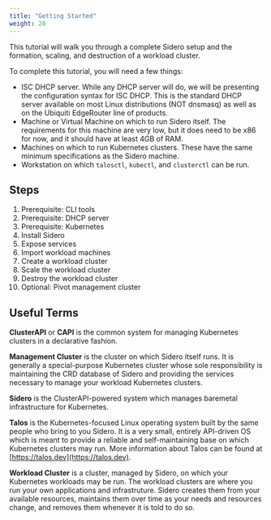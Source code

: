 ```yaml
---
title: "Getting Started"
weight: 20
---
```


This tutorial will walk you through a complete Sidero setup and the formation,
scaling, and destruction of a workload cluster.

To complete this tutorial, you will need a few things:

- ISC DHCP server.
  While any DHCP server will do, we will be presenting the
  configuration syntax for ISC DHCP.
  This is the standard DHCP server available on most Linux distributions (NOT
  dnsmasq) as well as on the Ubiquiti EdgeRouter line of products.
- Machine or Virtual Machine on which to run Sidero itself.
  The requirements for this machine are very low, but it does need to be x86 for
  now, and it should have at least 4GB of RAM.
- Machines on which to run Kubernetes clusters.
  These have the same minimum specifications as the Sidero machine.
- Workstation on which `talosctl`, `kubectl`, and `clusterctl` can be run.

## Steps

1. Prerequisite: CLI tools
1. Prerequisite: DHCP server
1. Prerequisite: Kubernetes
1. Install Sidero
1. Expose services
1. Import workload machines
1. Create a workload cluster
1. Scale the workload cluster
1. Destroy the workload cluster
1. Optional: Pivot management cluster

## Useful Terms

**ClusterAPI** or **CAPI** is the common system for managing Kubernetes clusters
in a declarative fashion.

**Management Cluster** is the cluster on which Sidero itself runs.
It is generally a special-purpose Kubernetes cluster whose sole responsibility
is maintaining the CRD database of Sidero and providing the services necessary
to manage your workload Kubernetes clusters.

**Sidero** is the ClusterAPI-powered system which manages baremetal
infrastructure for Kubernetes.

**Talos** is the Kubernetes-focused Linux operating system built by the same
people who bring to you Sidero.
It is a very small, entirely API-driven OS which is meant to provide a reliable
and self-maintaining base on which Kubernetes clusters may run.
More information about Talos can be found at
[https://talos.dev](https://talos.dev).

**Workload Cluster** is a cluster, managed by Sidero, on which your Kubernetes
workloads may be run.
The workload clusters are where you run your own applications and infrastruture.
Sidero creates them from your available resources, maintains them over time as
your needs and resources change, and removes them whenever it is told to do so.

